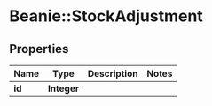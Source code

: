 # Beanie::StockAdjustment

## Properties
Name | Type | Description | Notes
------------ | ------------- | ------------- | -------------
**id** | **Integer** |  | 


